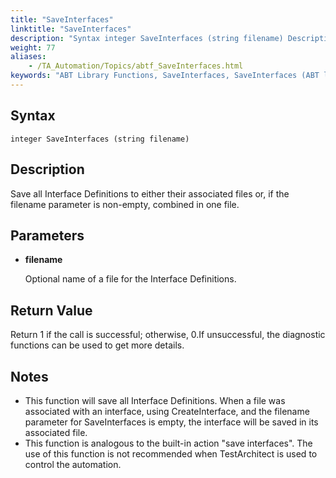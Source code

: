 ```yaml
--- 
title: "SaveInterfaces"
linktitle: "SaveInterfaces"
description: "Syntax integer SaveInterfaces (string filename) Description Save all Interface Definitions to either their associated files or, if the filename parameter is non-empty, combined in one file. Parameters ..."
weight: 77
aliases: 
    - /TA_Automation/Topics/abtf_SaveInterfaces.html
keywords: "ABT Library Functions, SaveInterfaces, SaveInterfaces (ABT library function)"
---
```


## Syntax

`integer SaveInterfaces (string filename)`

## Description

Save all Interface Definitions to either their associated files or, if the filename parameter is non-empty, combined in one file.

## Parameters

-   **filename**

    Optional name of a file for the Interface Definitions.


## Return Value

Return 1 if the call is successful; otherwise, 0.If unsuccessful, the diagnostic functions can be used to get more details.

## Notes

-   This function will save all Interface Definitions. When a file was associated with an interface, using CreateInterface, and the filename parameter for SaveInterfaces is empty, the interface will be saved in its associated file.
-   This function is analogous to the built-in action "save interfaces". The use of this function is not recommended when TestArchitect is used to control the automation.





